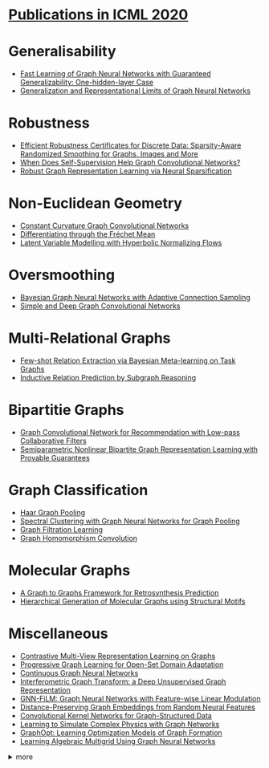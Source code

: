# [Publications in ICML 2020](https://icml.cc/Conferences/2020/Schedule)



# Generalisability
- [Fast Learning of Graph Neural Networks with Guaranteed Generalizability: One-hidden-layer Case](https://github.com/naganandy/graph-based-deep-learning-literature/blob/master/conference-publications/folders/publications_icml20/gnnagd_icml20/README.md)
- [Generalization and Representational Limits of Graph Neural Networks](https://github.com/naganandy/graph-based-deep-learning-literature/blob/master/conference-publications/folders/publications_icml20/cpngnn_icml20/README.md)



# Robustness
- [Efficient Robustness Certificates for Discrete Data: Sparsity-Aware Randomized Smoothing for Graphs, Images and More](https://github.com/naganandy/graph-based-deep-learning-literature/blob/master/conference-publications/folders/publications_icml20/rcsrs_icml20/README.md)
- [When Does Self-Supervision Help Graph Convolutional Networks?](https://github.com/naganandy/graph-based-deep-learning-literature/blob/master/conference-publications/folders/publications_icml20/ssgcn_icml20/README.md)
- [Robust Graph Representation Learning via Neural Sparsification](https://github.com/naganandy/graph-based-deep-learning-literature/blob/master/conference-publications/folders/publications_icml20/neuralsparse_icml20/README.md)



# Non-Euclidean Geometry
- [Constant Curvature Graph Convolutional Networks](https://github.com/naganandy/graph-based-deep-learning-literature/blob/master/conference-publications/folders/publications_icml20/kgcn_icml20/README.md)
- [Differentiating through the Fréchet Mean](https://github.com/naganandy/graph-based-deep-learning-literature/blob/master/conference-publications/folders/publications_icml20/hfm_icml20/README.md)
- [Latent Variable Modelling with Hyperbolic Normalizing Flows](https://github.com/naganandy/graph-based-deep-learning-literature/blob/master/conference-publications/folders/publications_icml20/whc_icml20/README.md)



# Oversmoothing
- [Bayesian Graph Neural Networks with Adaptive Connection Sampling](https://github.com/naganandy/graph-based-deep-learning-literature/blob/master/conference-publications/folders/publications_icml20/gdc_icml20/README.md)
- [Simple and Deep Graph Convolutional Networks](https://github.com/naganandy/graph-based-deep-learning-literature/blob/master/conference-publications/folders/publications_icml20/gcnii_icml20/README.md)



# Multi-Relational Graphs
- [Few-shot Relation Extraction via Bayesian Meta-learning on Task Graphs](https://github.com/naganandy/graph-based-deep-learning-literature/blob/master/conference-publications/folders/publications_icml20/regrab_icml20/README.md)
- [Inductive Relation Prediction by Subgraph Reasoning](https://github.com/naganandy/graph-based-deep-learning-literature/blob/master/conference-publications/folders/publications_icml20/grail_icml20/README.md)



# Bipartitie Graphs
- [Graph Convolutional Network for Recommendation with Low-pass Collaborative Filters](https://github.com/naganandy/graph-based-deep-learning-literature/blob/master/conference-publications/folders/publications_icml20/lcfn_icml20/README.md)
- [Semiparametric Nonlinear Bipartite Graph Representation Learning with Provable Guarantees](https://github.com/naganandy/graph-based-deep-learning-literature/blob/master/conference-publications/folders/publications_icml20/bigrl_icml20/README.md)



# Graph Classification
- [Haar Graph Pooling](https://github.com/naganandy/graph-based-deep-learning-literature/blob/master/conference-publications/folders/publications_icml20/haarpooling_icml20/README.md)
- [Spectral Clustering with Graph Neural Networks for Graph Pooling](https://github.com/naganandy/graph-based-deep-learning-literature/blob/master/conference-publications/folders/publications_icml20/mincutpool_icml20/README.md)
- [Graph Filtration Learning](https://github.com/naganandy/graph-based-deep-learning-literature/blob/master/conference-publications/folders/publications_icml20/gfl_icml20/README.md)
- [Graph Homomorphism Convolution](https://github.com/naganandy/graph-based-deep-learning-literature/blob/master/conference-publications/folders/publications_icml20/ghc_icml20/README.md)



# Molecular Graphs
- [A Graph to Graphs Framework for Retrosynthesis Prediction](https://github.com/naganandy/graph-based-deep-learning-literature/blob/master/conference-publications/folders/publications_icml20/g2g_icml20/README.md)
- [Hierarchical Generation of Molecular Graphs using Structural Motifs](https://github.com/naganandy/graph-based-deep-learning-literature/blob/master/conference-publications/folders/publications_icml20/hiervae_icml20/README.md)



# Miscellaneous
- [Contrastive Multi-View Representation Learning on Graphs](https://github.com/naganandy/graph-based-deep-learning-literature/blob/master/conference-publications/folders/publications_icml20/mvgrl_icml20/README.md)
- [Progressive Graph Learning for Open-Set Domain Adaptation](https://github.com/naganandy/graph-based-deep-learning-literature/blob/master/conference-publications/folders/publications_icml20/pgl_icml20/README.md)
- [Continuous Graph Neural Networks](https://github.com/naganandy/graph-based-deep-learning-literature/blob/master/conference-publications/folders/publications_icml20/cgnn_icml20/README.md)
- [Interferometric Graph Transform: a Deep Unsupervised Graph Representation](https://github.com/naganandy/graph-based-deep-learning-literature/blob/master/conference-publications/folders/publications_icml20/igt_icml20/README.md)
- [GNN-FiLM: Graph Neural Networks with Feature-wise Linear Modulation](https://github.com/naganandy/graph-based-deep-learning-literature/blob/master/conference-publications/folders/publications_icml20/gnnfilm_icml20/README.md)
- [Distance-Preserving Graph Embeddings from Random Neural Features](https://github.com/naganandy/graph-based-deep-learning-literature/blob/master/conference-publications/folders/publications_icml20/grnf_icml20/README.md)
- [Convolutional Kernel Networks for Graph-Structured Data](https://github.com/naganandy/graph-based-deep-learning-literature/blob/master/conference-publications/folders/publications_icml20/gckn_icml20/README.md)
- [Learning to Simulate Complex Physics with Graph Networks](https://github.com/naganandy/graph-based-deep-learning-literature/blob/master/conference-publications/folders/publications_icml20/gns_icml20/README.md)
- [GraphOpt: Learning Optimization Models of Graph Formation](https://github.com/naganandy/graph-based-deep-learning-literature/tree/master/conference-publications/folders/publications_icml20/graphopt_icml20)
- [Learning Algebraic Multigrid Using Graph Neural Networks](https://github.com/naganandy/graph-based-deep-learning-literature/blob/master/conference-publications/folders/publications_icml20/amg_icml20/README.md)



<details> 
<summary> more </summary> 

- Graph Structure of Neural Networks
- Simple and Deep Graph Convolutional Networks
- Quantized Decentralized Stochastic Learning over Directed Graphs
- Deep Graph Random Process for Relational-Thinking-Based Speech Recognition
- Fractal Gaussian Networks: A sparse random graph model based on Gaussian Multiplicative Chaos
- Faster Graph Embeddings via Coarsening
- Efficient Robustness Certificates for Graph Neural Networks via Sparsity-Aware Randomized Smoothing
- Combining Differentiable PDE Solvers and Graph Neural Networks for Fluid Flow Prediction
- Bayesian Graph Neural Networks with Adaptive Connection Sampling
- Few-shot Relation Extraction via Bayesian Meta-learning on Task Graphs
- DrRepair: A Self-Supervised, Graph-Attentional Approach to Repairing Programs from Diagnostic Feedback
- Poisson Learning: Graph Based Semi-Supervised Learning At Very Low Label Rates
- Graph Optimal Transport for Cross-Domain Alignment
- A Flexible Framework for Nonparametric Graphical Modeling that Accommodates Machine Learning
- Scalable Deep Generative Modeling for Sparse Graphs
- A Flexible Latent Space Model for Multilayer Networks
- NetGAN without GAN: From Random Walks to Low-Rank Approximations

</details>
